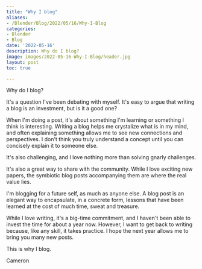 ```yaml
---
title: "Why I blog"
aliases:
- /Blender/Blog/2022/05/16/Why-I-Blog
categories:
- Blender
- Blog
date: '2022-05-16'
description: Why do I blog?
image: images/2022-05-16-Why-I-Blog/header.jpg
layout: post
toc: true

---
```


Why do I blog?

It's a question I've been debating with myself. It's easy to argue that writing a blog is an investment, but is it a good one?

When I'm doing a post, it's about something I'm learning or something I think is interesting. Writing a blog helps me crystalize what is in my mind, and often explaining something allows me to see new connections and perspectives. I don't think you truly understand a concept until you can concisely explain it to someone else.

It's also challenging, and I love nothing more than solving gnarly challenges. 

It's also a great way to share with the community. While I love exciting new papers, the symbiotic blog posts accompanying them are where the real value lies. 

I'm blogging for a future self, as much as anyone else. A blog post is an elegant way to encapsulate, in a concrete form, lessons that have been learned at the cost of much time, sweat and treasure.

While I love writing, it's a big-time commitment, and I haven't been able to invest the time for about a year now. However, I want to get back to writing because, like any skill, it takes practice. I hope the next year allows me to bring you many new posts.

This is why I blog.

Cameron
 

